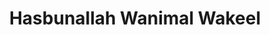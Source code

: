 ---
title: "Hasbunallah Wanimal Wakeel"
url: /accra/hasbunallah-wanimal-wakeel/
shop: convenience
---